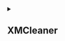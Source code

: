<details>
<summary><h2>XMCleaner</h2></summary>
<sub><i>Namespace</i></sub><br></br>
  <details>
  <summary><h3>Core</h3></summary>
  <sub><i>Class</sub></i><br></br>
  Deals with the startup and inputs. Also chains together all the processing steps. 
    <details><summary><h5>Public Members</h5></summary><details>
      <summary>Init()</summary>
      <sub><i>public member function, return <b>bool</b></sub></i><br></br>
      Is being called from main() upon starting app execution, initialises member classes and variables.
      </details>
      <details>
      <summary>Run()</summary>
      <sub><i>public member function, return <b>int</b></sub></i><br></br>
      Is being called from main() after `Core::Init()` returned `true`. Hands over the input arguments to the processing classes.
      </details>
      <details>
      <summary>Stop()</summary>
      <sub><i>public member function, <b>void</b></sub></i><br></br>
      Is being called from main() after `Core::Run()` returns an `int` in accordance to either being successful or not. Cleans up after finishing everything and frees memory again.
      </details>
    </details>
  </details>
  <details>
  <summary><h3>Converters</h3></summary>
  <sub><i>Class</sub></i><br></br>
    <details>
    <summary><h4>HashLog</h4></summary>
    <sub><i>Class</sub></i><br></br>
      <details>
      <summary><h5>Public Members</h5></summary> 
        <details>
        <summary>Convert()</summary>
        <sub><i>public member function, <b>void</b></sub></i><br></br>
        Takes the input `std::string` and feeds it through the processing chain of functions. After operation this parent class's member variable contains the output data.
        </details>
      </details>
    <details>
    <summary><h5>Private Members</h5></summary> 
      <details>
      <summary>func1</summary>
      funcDescription
      </details>
      <details>
      <summary>func2</summary>
      funcDescription
      </details>
    </details>
  </details>
 <details>
 <summary><h4>ShareLog</h4></summary>
  <details>
  <summary><h5>Public Members</h5></summary>
   <details>
   <summary>func1</summary>
   funcDescription
   </details>
  </details>
 </details>
</details>|